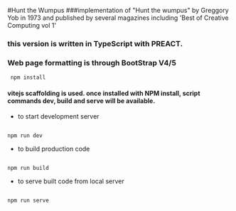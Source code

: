 #Hunt the Wumpus
###implementation of "Hunt the wumpus" by Greggory Yob in 1973 and published by several magazines including 'Best of Creative Computing vol 1'

### this version is written in TypeScript with PREACT.
### Web page formatting is through BootStrap V4/5


<code> npm install </code>

#### vitejs scaffolding is used. once installed with NPM install, script commands dev, build and serve will be available.

- to start development server 
<code>
npm run dev </code> 

- to build production code
<code>
npm run build </code>

- to serve built code from local server 
<code>
npm run serve </code>
